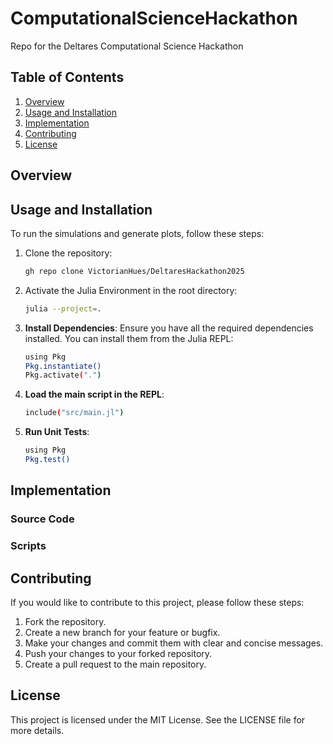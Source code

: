 # ComputationalScienceHackathon

Repo for the Deltares Computational Science Hackathon

## Table of Contents

1. [Overview](#overview)
2. [Usage and Installation](#usage-and-installation)
3. [Implementation](#implementation)
4. [Contributing](#contributing)
5. [License](#license)

## Overview


## Usage and Installation

To run the simulations and generate plots, follow these steps:

1. Clone the repository:

    ```sh
    gh repo clone VictorianHues/DeltaresHackathon2025
    ```

2. Activate the Julia Environment in the root directory:

    ```sh
    julia --project=.
    ```

3. **Install Dependencies**: Ensure you have all the required dependencies installed. You can install them from the Julia REPL:

    ```sh
    using Pkg
    Pkg.instantiate()
    Pkg.activate(".")
    ```

4. **Load the main script in the REPL**:

    ```sh
    include("src/main.jl")
    ```





8. **Run Unit Tests**:

    ```sh
    using Pkg
    Pkg.test()
    ```


## Implementation



### Source Code



### Scripts


## Contributing

If you would like to contribute to this project, please follow these steps:

1. Fork the repository.
2. Create a new branch for your feature or bugfix.
3. Make your changes and commit them with clear and concise messages.
4. Push your changes to your forked repository.
5. Create a pull request to the main repository.

## License

This project is licensed under the MIT License. See the LICENSE file for more details.